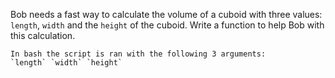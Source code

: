 Bob needs a fast way to calculate the volume of a cuboid with three values: `length`, `width` and the `height` of the cuboid. Write a function to help Bob with this calculation.

```if:shell
In bash the script is ran with the following 3 arguments:
`length` `width` `height`
```